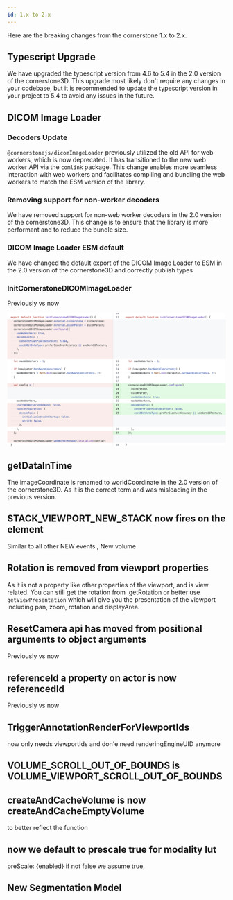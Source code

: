 ```yaml
---
id: 1.x-to-2.x
---
```


Here are the breaking changes from the cornerstone 1.x to 2.x.

## Typescript Upgrade

We have upgraded the typescript version from 4.6 to 5.4 in the 2.0 version of the cornerstone3D.
This upgrade most likely don't require any changes in your codebase, but it is recommended to update the typescript version in your project to 5.4
to avoid any issues in the future.

## DICOM Image Loader

### Decoders Update

`@cornerstonejs/dicomImageLoader` previously utilized the old API for web workers, which is now deprecated. It has transitioned to the new web worker API via the `comlink` package. This change enables more seamless interaction with web workers and facilitates compiling and bundling the web workers to match the ESM version of the library.

### Removing support for non-worker decoders

We have removed support for non-web worker decoders in the 2.0 version of the cornerstone3D. This change is to ensure that the library is more performant and to reduce the bundle size.

### DICOM Image Loader ESM default

We have changed the default export of the DICOM Image Loader to ESM in the 2.0 version of the cornerstone3D and correctly
publish types

### InitCornerstoneDICOMImageLoader

Previously vs now

![alt text](../assets/migration-guides-wado-init.png)

## getDataInTime

The imageCoordinate is renamed to worldCoordinate in the 2.0 version of the cornerstone3D. As it
is the correct term and was misleading in the previous version.

## STACK_VIEWPORT_NEW_STACK now fires on the element

Similar to all other NEW events , New volume

## Rotation is removed from viewport properties

As it is not a property like other properties of the viewport, and is view related.
You can still get the rotation from .getRotation or better use `getViewPresentation`
which will give you the presentation of the viewport including pan, zoom, rotation and displayArea.

## ResetCamera api has moved from positional arguments to object arguments

Previously vs now

## referenceId a property on actor is now referencedId

Previously vs now

## TriggerAnnotationRenderForViewportIds

now only needs viewportIds and don'e need renderingEngineUID anymore

## VOLUME_SCROLL_OUT_OF_BOUNDS is VOLUME_VIEWPORT_SCROLL_OUT_OF_BOUNDS

## createAndCacheVolume is now createAndCacheEmptyVolume

to better reflect the function

## now we default to prescale true for modality lut

preScale: {enabled} if not false we assume true,

## New Segmentation Model

